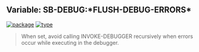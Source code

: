 ## Variable: SB-DEBUG:\*FLUSH-DEBUG-ERRORS\*
[![package](https://img.shields.io/badge/Package-SB--DEBUG-5f9ea0.svg?style=social&colorA=999999)](../) [![type](https://img.shields.io/badge/Type-Variable-5f9ea0.svg?style=social&colorA=999999)](../#variable) 

> When set, avoid calling INVOKE-DEBUGGER recursively when errors occur while
> executing in the debugger.

